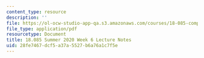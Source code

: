 ```yaml
---
content_type: resource
description: ''
file: https://ol-ocw-studio-app-qa.s3.amazonaws.com/courses/18-085-computational-science-and-engineering-i-summer-2020/28fe7467dcf5a37a5527b6a76a1c7f5e_MIT18_085Summer20_lec_w6.pdf
file_type: application/pdf
resourcetype: Document
title: 18.085 Summer 2020 Week 6 Lecture Notes
uid: 28fe7467-dcf5-a37a-5527-b6a76a1c7f5e
---
```

